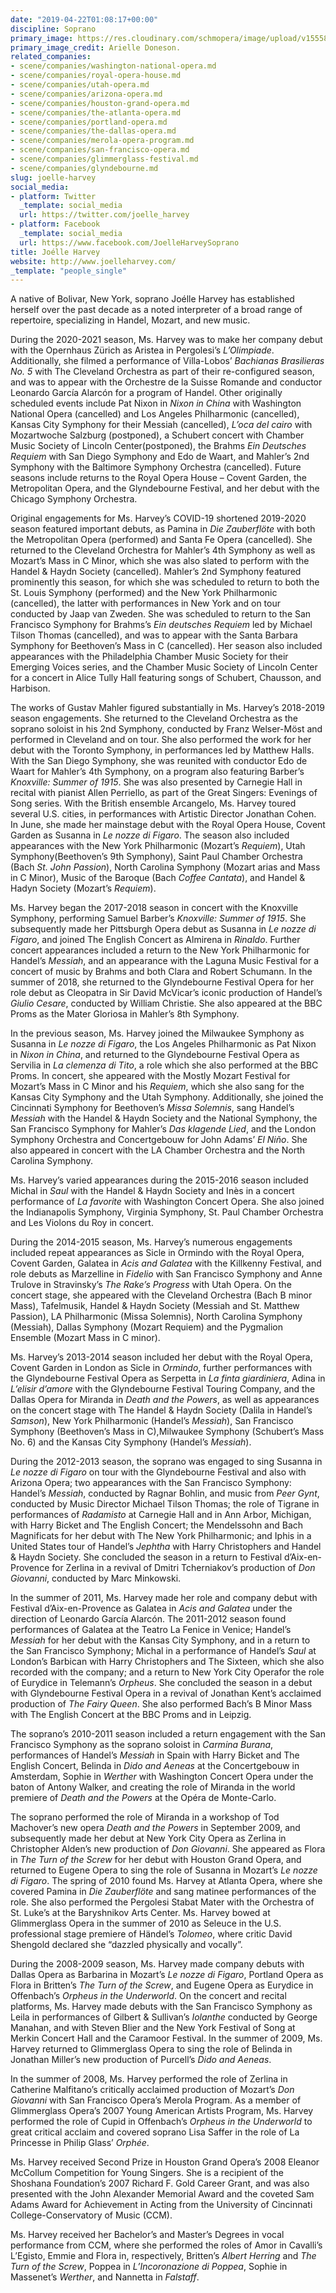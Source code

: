 ```yaml
---
date: "2019-04-22T01:08:17+00:00"
discipline: Soprano
primary_image: https://res.cloudinary.com/schmopera/image/upload/v1555894740/media/2019/04/JoelleHarvey.jpg
primary_image_credit: Arielle Doneson.
related_companies:
- scene/companies/washington-national-opera.md
- scene/companies/royal-opera-house.md
- scene/companies/utah-opera.md
- scene/companies/arizona-opera.md
- scene/companies/houston-grand-opera.md
- scene/companies/the-atlanta-opera.md
- scene/companies/portland-opera.md
- scene/companies/the-dallas-opera.md
- scene/companies/merola-opera-program.md
- scene/companies/san-francisco-opera.md
- scene/companies/glimmerglass-festival.md
- scene/companies/glyndebourne.md
slug: joelle-harvey
social_media:
- platform: Twitter
  _template: social_media
  url: https://twitter.com/joelle_harvey
- platform: Facebook
  _template: social_media
  url: https://www.facebook.com/JoelleHarveySoprano
title: Joélle Harvey
website: http://www.joelleharvey.com/
_template: "people_single"
---
```

A native of Bolivar, New York, soprano Joélle Harvey has established herself over the past decade as a noted interpreter of a broad range of repertoire, specializing in Handel, Mozart, and new music.

During the 2020-2021 season, Ms. Harvey was to make her company debut with the Opernhaus Zürich as Aristea in Pergolesi’s _L’Olimpiade_. Additionally, she filmed a performance of Villa-Lobos’ _Bachianas Brasilieras No. 5_ with The Cleveland Orchestra as part of their re-configured season, and was to appear with the Orchestre de la Suisse Romande and conductor Leonardo García Alarcón for a program of Handel. Other originally scheduled events include Pat Nixon in _Nixon in China_ with Washington National Opera (cancelled) and Los Angeles Philharmonic (cancelled), Kansas City Symphony for their Messiah (cancelled), _L’oca del cairo_ with Mozartwoche Salzburg (postponed), a Schubert concert with Chamber Music Society of Lincoln Center(postponed), the Brahms _Ein Deutsches Requiem_ with San Diego Symphony and Edo de Waart, and Mahler’s 2nd Symphony with the Baltimore Symphony Orchestra (cancelled). Future seasons include returns to the Royal Opera House – Covent Garden, the Metropolitan Opera, and the Glyndebourne Festival, and her debut with the Chicago Symphony Orchestra.

Original engagements for Ms. Harvey’s COVID-19 shortened 2019-2020 season featured important debuts, as Pamina in _Die Zauberflöte_ with both the Metropolitan Opera (performed) and Santa Fe Opera (cancelled). She returned to the Cleveland Orchestra for Mahler’s 4th Symphony as well as Mozart’s Mass in C Minor, which she was also slated to perform with the Handel & Haydn Society (cancelled). Mahler’s 2nd Symphony featured prominently this season, for which she was scheduled to return to both the St. Louis Symphony (performed) and the New York Philharmonic (cancelled), the latter with performances in New York and on tour conducted by Jaap van Zweden. She was scheduled to return to the San Francisco Symphony for Brahms’s _Ein deutsches Requiem_ led by Michael Tilson Thomas (cancelled), and was to appear with the Santa Barbara Symphony for Beethoven’s Mass in C (cancelled). Her season also included appearances with the Philadelphia Chamber Music Society for their Emerging Voices series, and the Chamber Music Society of Lincoln Center for a concert in Alice Tully Hall featuring songs of Schubert, Chausson, and Harbison.

The works of Gustav Mahler figured substantially in Ms. Harvey’s 2018-2019 season engagements. She returned to the Cleveland Orchestra as the soprano soloist in his 2nd Symphony, conducted by Franz Welser-Möst and performed in Cleveland and on tour. She also performed the work for her debut with the Toronto Symphony, in performances led by Matthew Halls. With the San Diego Symphony, she was reunited with conductor Edo de Waart for Mahler’s 4th Symphony, on a program also featuring Barber’s _Knoxville: Summer of 1915_. She was also presented by Carnegie Hall in recital with pianist Allen Perriello, as part of the Great Singers: Evenings of Song series. With the British ensemble Arcangelo, Ms. Harvey toured several U.S. cities, in performances with Artistic Director Jonathan Cohen. In June, she made her mainstage debut with the Royal Opera House, Covent Garden as Susanna in _Le nozze di Figaro_. The season also included appearances with the New York Philharmonic (Mozart’s _Requiem_), Utah Symphony(Beethoven’s 9th Symphony), Saint Paul Chamber Orchestra (Bach _St. John Passion_), North Carolina Symphony (Mozart arias and Mass in C Minor), Music of the Baroque (Bach _Coffee Cantata_), and Handel & Hadyn Society (Mozart’s _Requiem_).

Ms. Harvey began the 2017-2018 season in concert with the Knoxville Symphony, performing Samuel Barber’s _Knoxville: Summer of 1915_. She subsequently made her Pittsburgh Opera debut as Susanna in _Le nozze di Figaro_, and joined The English Concert as Almirena in _Rinaldo_. Further concert appearances included a return to the New York Philharmonic for Handel’s _Messiah_, and an appearance with the Laguna Music Festival for a concert of music by Brahms and both Clara and Robert Schumann. In the summer of 2018, she returned to the Glyndebourne Festival Opera for her role debut as Cleopatra in Sir David McVicar’s iconic production of Handel’s _Giulio Cesare_, conducted by William Christie. She also appeared at the BBC Proms as the Mater Gloriosa in Mahler’s 8th Symphony.

In the previous season, Ms. Harvey joined the Milwaukee Symphony as Susanna in _Le nozze di Figaro_, the Los Angeles Philharmonic as Pat Nixon in _Nixon in China_, and returned to the Glyndebourne Festival Opera as Servilia in _La clemenza di Tito_, a role which she also performed at the BBC Proms. In concert, she appeared with the Mostly Mozart Festival for Mozart’s Mass in C Minor and his _Requiem_, which she also sang for the Kansas City Symphony and the Utah Symphony. Additionally, she joined the Cincinnati Symphony for Beethoven’s _Missa Solemnis_, sang Handel’s _Messiah_ with the Handel & Haydn Society and the National Symphony, the San Francisco Symphony for Mahler’s _Das klagende Lied_, and the London Symphony Orchestra and Concertgebouw for John Adams’ _El Niño_. She also appeared in concert with the LA Chamber Orchestra and the North Carolina Symphony.

Ms. Harvey’s varied appearances during the 2015-2016 season included Michal in _Saul_ with the Handel & Haydn Society and Inès in a concert performance of _La favorite_ with Washington Concert Opera. She also joined the Indianapolis Symphony, Virginia Symphony, St. Paul Chamber Orchestra and Les Violons du Roy in concert.

During the 2014-2015 season, Ms. Harvey’s numerous engagements included repeat appearances as Sicle in Ormindo with the Royal Opera, Covent Garden, Galatea in _Acis and Galatea_ with the Killkenny Festival, and role debuts as Marzelline in _Fidelio_ with San Francisco Symphony and Anne Trulove in Stravinsky’s _The Rake’s Progress_ with Utah Opera. On the concert stage, she appeared with the Cleveland Orchestra (Bach B minor Mass), Tafelmusik, Handel & Haydn Society (Messiah and St. Matthew Passion), LA Philharmonic (Missa Solemnis), North Carolina Symphony (Messiah), Dallas Symphony (Mozart Requiem) and the Pygmalion Ensemble (Mozart Mass in C minor).

Ms. Harvey’s 2013-2014 season included her debut with the Royal Opera, Covent Garden in London as Sicle in _Ormindo_, further performances with the Glyndebourne Festival Opera as Serpetta in _La finta giardiniera_, Adina in _L’elisir d’amore_ with the Glyndebourne Festival Touring Company, and the Dallas Opera for Miranda in _Death and the Powers_, as well as appearances on the concert stage with The Handel & Haydn Society (Dalila in Handel’s _Samson_), New York Philharmonic  (Handel’s _Messiah_), San Francisco Symphony (Beethoven’s Mass in C),Milwaukee Symphony (Schubert’s Mass No. 6) and the Kansas City Symphony (Handel’s _Messiah_).

During the 2012-2013 season, the soprano was engaged to sing Susanna in _Le nozze di Figaro_ on tour with the Glyndebourne Festival and also with Arizona Opera; two appearances with the San Francisco Symphony: Handel’s _Messiah_, conducted by Ragnar Bohlin, and music from _Peer Gynt_, conducted by Music Director Michael Tilson Thomas; the role of Tigrane in performances of _Radamisto_ at Carnegie Hall and in Ann Arbor, Michigan, with Harry Bicket and The English Concert; the Mendelssohn and Bach Magnificats for her debut with The New York Philharmonic; and Iphis in a United States tour of Handel’s _Jephtha_ with Harry Christophers and Handel & Haydn Society. She concluded the season in a return to Festival d’Aix-en-Provence for Zerlina in a revival of Dmitri Tcherniakov’s production of _Don Giovanni_, conducted by Marc Minkowski.

In the summer of 2011, Ms. Harvey made her role and company debut with Festival d’Aix-en-Provence as Galatea in _Acis and Galatea_ under the direction of Leonardo García Alarcón. The 2011-2012 season found performances of Galatea at the Teatro La Fenice in Venice; Handel’s _Messiah_ for her debut with the Kansas City Symphony, and in a return to the San Francisco Symphony; Michal in a performance of Handel’s _Saul_ at London’s Barbican with Harry Christophers and The Sixteen, which she also recorded with the company; and a return to New York City Operafor the role of Eurydice in Telemann’s _Orpheus_. She concluded the season in a debut with Glyndebourne Festival Opera in a revival of Jonathan Kent’s acclaimed production of _The Fairy Queen_. She also performed Bach’s B Minor Mass with The English Concert at the BBC Proms and in Leipzig.

The soprano’s 2010-2011 season included a return engagement with the San Francisco Symphony as the soprano soloist in _Carmina Burana_, performances of Handel’s _Messiah_ in Spain with Harry Bicket and The English Concert, Belinda in _Dido and Aeneas_ at the Concertgebouw in Amsterdam, Sophie in _Werther_ with Washington Concert Opera under the baton of Antony Walker, and creating the role of Miranda in the world premiere of _Death and the Powers_ at the Opéra de Monte-Carlo.

The soprano performed the role of Miranda in a workshop of Tod Machover’s new opera _Death and the Powers_ in September 2009, and subsequently made her debut at New York City Opera as Zerlina in Christopher Alden’s new production of _Don Giovanni_. She appeared as Flora in _The Turn of the Screw_ for her debut with Houston Grand Opera, and returned to Eugene Opera to sing the role of Susanna in Mozart’s _Le nozze di Figaro_. The spring of 2010 found Ms. Harvey at Atlanta Opera, where she covered Pamina in _Die Zauberflöte_ and sang matinee performances of the role. She also performed the Pergolesi Stabat Mater with the Orchestra of St. Luke’s at the Baryshnikov Arts Center. Ms. Harvey bowed at Glimmerglass Opera in the summer of 2010 as Seleuce in the U.S. professional stage premiere of Händel’s _Tolomeo_, where critic David Shengold declared she “dazzled physically and vocally”.

During the 2008-2009 season, Ms. Harvey made company debuts with Dallas Opera as Barbarina in Mozart’s _Le nozze di Figaro_, Portland Opera as Flora in Britten’s _The Turn of the Screw_, and Eugene Opera as Eurydice in Offenbach’s _Orpheus in the Underworld_. On the concert and recital platforms, Ms. Harvey made debuts with the San Francisco Symphony as Leila in performances of Gilbert & Sullivan’s _Iolanthe_ conducted by George Manahan, and with Steven Blier and the New York Festival of Song at Merkin Concert Hall and the Caramoor Festival. In the summer of 2009, Ms. Harvey returned to Glimmerglass Opera to sing the role of Belinda in Jonathan Miller’s new production of Purcell’s _Dido and Aeneas_.

In the summer of 2008, Ms. Harvey performed the role of Zerlina in Catherine Malfitano’s critically acclaimed production of Mozart’s _Don Giovanni_ with San Francisco Opera’s Merola Program. As a member of Glimmerglass Opera’s 2007 Young American Artists Program, Ms. Harvey performed the role of Cupid in Offenbach’s _Orpheus in the Underworld_ to great critical acclaim and covered soprano Lisa Saffer in the role of La Princesse in Philip Glass’ _Orphée_.

Ms. Harvey received Second Prize in Houston Grand Opera’s 2008 Eleanor McCollum Competition for Young Singers. She is a recipient of the Shoshana Foundation’s 2007 Richard F. Gold Career Grant, and was also presented with the John Alexander Memorial Award and the coveted Sam Adams Award for Achievement in Acting from the University of Cincinnati College-Conservatory of Music (CCM).

Ms. Harvey received her Bachelor’s and Master’s Degrees in vocal performance from CCM, where she performed the roles of Amor in Cavalli’s L’Egisto, Emmie and Flora in, respectively, Britten’s _Albert Herring_ and _The Turn of the Screw_, Poppea in _L’Incoronazione di Poppea_, Sophie in Massenet’s _Werther_, and Nannetta in _Falstaff_.
